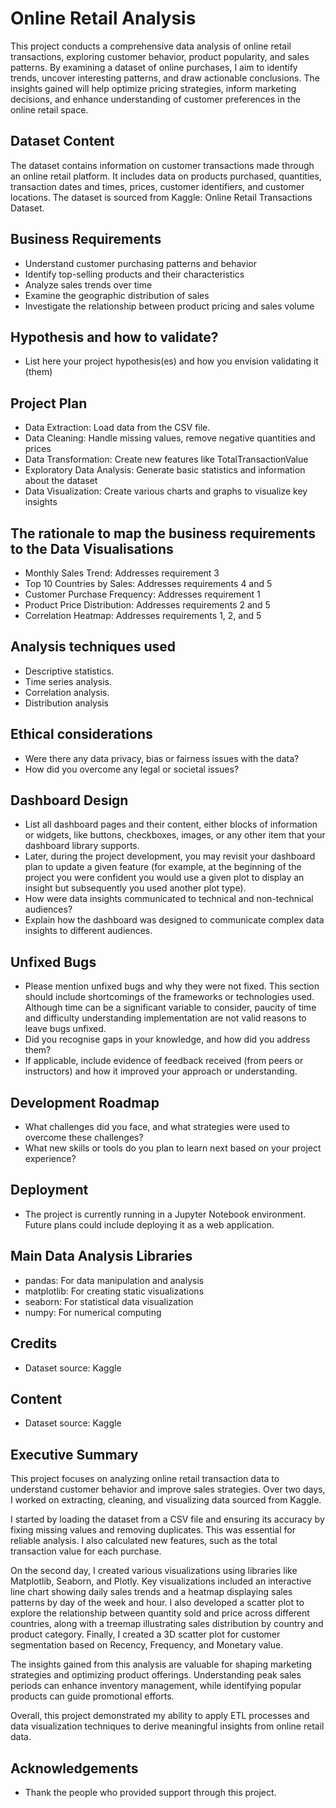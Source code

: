 # Online Retail Analysis

This project conducts a comprehensive data analysis of online retail transactions, exploring customer behavior, product popularity, and sales patterns. By examining a dataset of online purchases, I aim to identify trends, uncover interesting patterns, and draw actionable conclusions. The insights gained will help optimize pricing strategies, inform marketing decisions, and enhance understanding of customer preferences in the online retail space.


## Dataset Content
The dataset contains information on customer transactions made through an online retail platform. It includes data on products purchased, quantities, transaction dates and times, prices, customer identifiers, and customer locations. The dataset is sourced from Kaggle: Online Retail Transactions Dataset.


## Business Requirements
* Understand customer purchasing patterns and behavior
* Identify top-selling products and their characteristics
* Analyze sales trends over time
* Examine the geographic distribution of sales
* Investigate the relationship between product pricing and sales volume


## Hypothesis and how to validate?
* List here your project hypothesis(es) and how you envision validating it (them) 

## Project Plan
* Data Extraction: Load data from the CSV file.
* Data Cleaning: Handle missing values, remove negative quantities and prices
* Data Transformation: Create new features like TotalTransactionValue
* Exploratory Data Analysis: Generate basic statistics and information about the dataset
* Data Visualization: Create various charts and graphs to visualize key insights

## The rationale to map the business requirements to the Data Visualisations
* Monthly Sales Trend: Addresses requirement 3
* Top 10 Countries by Sales: Addresses requirements 4 and 5
* Customer Purchase Frequency: Addresses requirement 1
* Product Price Distribution: Addresses requirements 2 and 5
* Correlation Heatmap: Addresses requirements 1, 2, and 5

## Analysis techniques used
* Descriptive statistics.
* Time series analysis.
* Correlation analysis.
* Distribution analysis

## Ethical considerations
* Were there any data privacy, bias or fairness issues with the data?
* How did you overcome any legal or societal issues?

## Dashboard Design
* List all dashboard pages and their content, either blocks of information or widgets, like buttons, checkboxes, images, or any other item that your dashboard library supports.
* Later, during the project development, you may revisit your dashboard plan to update a given feature (for example, at the beginning of the project you were confident you would use a given plot to display an insight but subsequently you used another plot type).
* How were data insights communicated to technical and non-technical audiences?
* Explain how the dashboard was designed to communicate complex data insights to different audiences. 

## Unfixed Bugs
* Please mention unfixed bugs and why they were not fixed. This section should include shortcomings of the frameworks or technologies used. Although time can be a significant variable to consider, paucity of time and difficulty understanding implementation are not valid reasons to leave bugs unfixed.
* Did you recognise gaps in your knowledge, and how did you address them?
* If applicable, include evidence of feedback received (from peers or instructors) and how it improved your approach or understanding.

## Development Roadmap
* What challenges did you face, and what strategies were used to overcome these challenges?
* What new skills or tools do you plan to learn next based on your project experience? 

## Deployment
* The project is currently running in a Jupyter Notebook environment. Future plans could include deploying it as a web application.

## Main Data Analysis Libraries
* pandas: For data manipulation and analysis
* matplotlib: For creating static visualizations
* seaborn: For statistical data visualization
* numpy: For numerical computing

## Credits 

* Dataset source: Kaggle 

## Content 

* Dataset source: Kaggle 

## Executive Summary

This project focuses on analyzing online retail transaction data to understand customer behavior and improve sales strategies. Over two days, I worked on extracting, cleaning, and visualizing data sourced from Kaggle.

I started by loading the dataset from a CSV file and ensuring its accuracy by fixing missing values and removing duplicates. This was essential for reliable analysis. I also calculated new features, such as the total transaction value for each purchase.

On the second day, I created various visualizations using libraries like Matplotlib, Seaborn, and Plotly. Key visualizations included an interactive line chart showing daily sales trends and a heatmap displaying sales patterns by day of the week and hour. I also developed a scatter plot to explore the relationship between quantity sold and price across different countries, along with a treemap illustrating sales distribution by country and product category. Finally, I created a 3D scatter plot for customer segmentation based on Recency, Frequency, and Monetary value.

The insights gained from this analysis are valuable for shaping marketing strategies and optimizing product offerings. Understanding peak sales periods can enhance inventory management, while identifying popular products can guide promotional efforts.

Overall, this project demonstrated my ability to apply ETL processes and data visualization techniques to derive meaningful insights from online retail data.

## Acknowledgements 
* Thank the people who provided support through this project.
